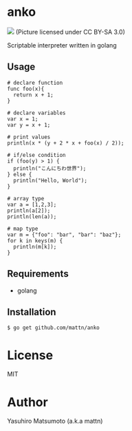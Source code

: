 # anko

![](https://raw.githubusercontent.com/mattn/anko/master/anko.png)
(Picture licensed under CC BY-SA 3.0)

Scriptable interpreter written in golang

## Usage

```
# declare function
func foo(x){
  return x + 1;
}

# declare variables
var x = 1;
var y = x + 1;

# print values 
println(x * (y + 2 * x + foo(x) / 2));

# if/else condition
if (foo(y) > 1) {
  println("こんにちわ世界");
} else {
  println("Hello, World");
}

# array type
var a = [1,2,3];
println(a[2]);
println(len(a));

# map type
var m = {"foo": "bar", "bar": "baz"};
for k in keys(m) {
  println(m[k]);
}
```

## Requirements

* golang

## Installation

```
$ go get github.com/mattn/anko
```

# License

MIT

# Author

Yasuhiro Matsumoto (a.k.a mattn)

